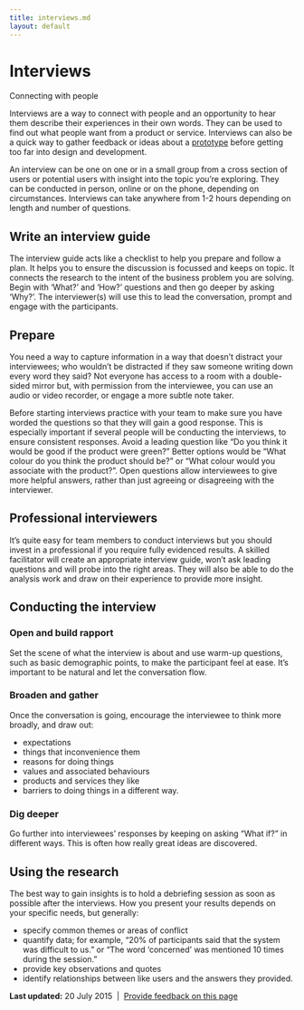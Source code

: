 ```yaml
---
title: interviews.md
layout: default
---
```

Interviews
==========

Connecting with people

Interviews are a way to connect with people and an opportunity to hear them describe their experiences in their own words. They can be used to find out what people want from a product or service. Interviews can also be a quick way to gather feedback or ideas about a [prototype](../../node/prototyping.md) before getting too far into design and development.

An interview can be one on one or in a small group from a cross section of users or potential users with insight into the topic you’re exploring. They can be conducted in person, online or on the phone, depending on circumstances. Interviews can take anywhere from 1-2 hours depending on length and number of questions.

Write an interview guide
------------------------

The interview guide acts like a checklist to help you prepare and follow a plan. It helps you to ensure the discussion is focussed and keeps on topic. It connects the research to the intent of the business problem you are solving. Begin with ‘What?’ and ‘How?’ questions and then go deeper by asking ‘Why?’. The interviewer(s) will use this to lead the conversation, prompt and engage with the participants.

Prepare
-------

You need a way to capture information in a way that doesn’t distract your interviewees; who wouldn’t be distracted if they saw someone writing down every word they said? Not everyone has access to a room with a double-sided mirror but, with permission from the interviewee, you can use an audio or video recorder, or engage a more subtle note taker.

Before starting interviews practice with your team to make sure you have worded the questions so that they will gain a good response. This is especially important if several people will be conducting the interviews, to ensure consistent responses. Avoid a leading question like “Do you think it would be good if the product were green?” Better options would be “What colour do you think the product should be?” or “What colour would you associate with the product?”. Open questions allow interviewees to give more helpful answers, rather than just agreeing or disagreeing with the interviewer.

Professional interviewers
-------------------------

It’s quite easy for team members to conduct interviews but you should invest in a professional if you require fully evidenced results. A skilled facilitator will create an appropriate interview guide, won’t ask leading questions and will probe into the right areas. They will also be able to do the analysis work and draw on their experience to provide more insight.

Conducting the interview
------------------------

### Open and build rapport

Set the scene of what the interview is about and use warm-up questions, such as basic demographic points, to make the participant feel at ease. It’s important to be natural and let the conversation flow.

### Broaden and gather

Once the conversation is going, encourage the interviewee to think more broadly, and draw out:

-   expectations
-   things that inconvenience them
-   reasons for doing things
-   values and associated behaviours
-   products and services they like
-   barriers to doing things in a different way.

### Dig deeper

Go further into interviewees’ responses by keeping on asking “What if?” in different ways. This is often how really great ideas are discovered.

Using the research
------------------

The best way to gain insights is to hold a debriefing session as soon as possible after the interviews. How you present your results depends on your specific needs, but generally:

-   specify common themes or areas of conflict
-   quantify data; for example, “20% of participants said that the system was difficult to us.” or “The word ‘concerned’ was mentioned 10 times during the session.”
-   provide key observations and quotes
-   identify relationships between like users and the answers they provided.

**Last updated:** 20 July 2015  |  [Provide feedback on this page](../../feedback%3Furl_from=Userresearch-interviews.md)

